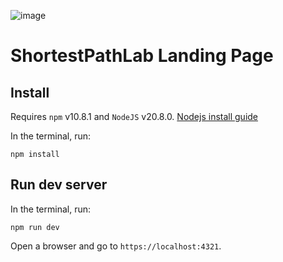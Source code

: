 ![image](https://github.com/spaaaacccee/spaaaacccee.github.io/assets/15244945/8b732ef0-19f3-419c-8293-294daaf746ef)

# ShortestPathLab Landing Page

## Install

Requires `npm` v10.8.1 and `NodeJS` v20.8.0. [Nodejs install guide](https://nodejs.org/en/download/package-manager)

In the terminal, run:

`npm install`

## Run dev server

In the terminal, run:

`npm run dev`

Open a browser and go to `https://localhost:4321`.
